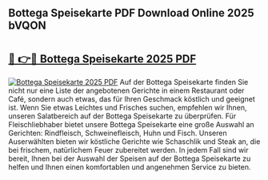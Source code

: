 ## Bottega Speisekarte PDF Download Online 2025 bVQON

# <h2><a href="http://gccki9f.nevu.top/?p=Bottega+Speisekarte">🔗 👉🔴 Bottega Speisekarte 2025 PDF</a></h2>

[![Bottega Speisekarte 2025 PDF](https://i.imgur.com/dBaPXMq.png)](http://gccki9f.nevu.top/?p=Bottega+Speisekarte)
Auf der Bottega Speisekarte finden Sie nicht nur eine Liste der angebotenen Gerichte in einem Restaurant oder Café, sondern auch etwas, das für Ihren Geschmack köstlich und geeignet ist. Wenn Sie etwas Leichtes und Frisches suchen, empfehlen wir Ihnen, unseren Salatbereich auf der Bottega Speisekarte zu überprüfen. Für Fleischliebhaber bietet unsere Bottega Speisekarte eine große Auswahl an Gerichten: Rindfleisch, Schweinefleisch, Huhn und Fisch. Unseren Auserwählten bieten wir köstliche Gerichte wie Schaschlik und Steak an, die bei frischem, natürlichem Feuer zubereitet werden. In jedem Fall sind wir bereit, Ihnen bei der Auswahl der Speisen auf der Bottega Speisekarte zu helfen und Ihnen einen komfortablen und angenehmen Service zu bieten.
